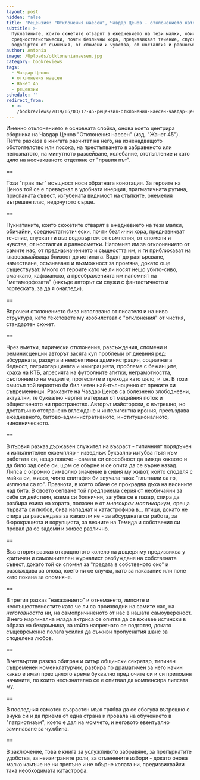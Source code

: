 ```yaml
---
layout: post
hidden: false
title: 'Рецензия: "Отклонения наесен", Чавдар Ценов - отклонението като път навътре'
subtitle: >-
  Пукнатините, които сюжетите отварят в ежедневието на тези малки, обичайни,
  средностатистически, почти безлични хора, предизвикват течение, спускат ги във
  водовъртеж от съмнения, от спомени и чувства, от носталгия и равносметки
author: Antonia
image: /Uploads/otklonenianaesen.jpg
category: bookreviews
tags:
  - Чавдар Ценов
  - отклонения наесен
  - Жанет 45
  - рецензии
schedule: ''
redirect_from:
  - >-
    /bookreviews/2019/05/03/17-45-рецензия-отклонения-наесен-чавдар-ценов-отклонението-като-път-направо-и-навътре
---
```

Именно отклонението е основната спойка, онова което центрира сборника на Чавдар Ценов "Отклонения наесен" (изд. "Жанет 45"). Петте разказа в книгата разчитат на него, на изненадващото обстоятелство или посока, на престъпването в забравеното или непознатото, на минутното разсейване, колебание, отстъпление и като цяло на неочакваното отделяне от "правия път". 

\==

Този "прав път" всъщност носи обратната конотация. За героите на Ценов той се е превърнал в удобната инерция, прагматичната рутина, приспаната съвест, изгубената видимост на стъпките, онемелия вътрешен глас, недочутото сърце. 

\==

Пукнатините, които сюжетите отварят в ежедневието на тези малки, обичайни, средностатистически, почти безлични хора, предизвикват течение, спускат ги във водовъртеж от съмнения, от спомени и чувства, от носталгия и равносметки. Напомнят им за отклонението от самите нас, от предназначението и същността им, и ги приближават на главозамайваща близост до истината. Водят до разтърсване, наместване, осъзнаване и възможност за промяна, докато още съществуват. Много от героите като че ли носят нещо убито-сиво, смачкано, кафкианско, а преображенията им напомнят на "метаморфозата" (някъде авторът си служи с фантастичното и гортеската, за да я онагледи). 

\==

Впрочем отклонението бива използвано от писателя и на ниво структура, като текстовете му изобилстват с "отклонения" от чистия, стандартен сюжет. 

\==

Чрез вметки, лирически отклонения, разсъждения, спомени и реминисценции авторът засяга куп проблеми от дневния ред: абсурдната, раздута и неефективна администрация, социалната бедност, патриотарщината и имиграцията, проблема с бежанците, краха на КТБ, агресията на футболните агитки, неграмотността, състоянието на медиите, протестите и прехода като цяло, и т.н. В този смисъл той вероятно би бил четен най-пълноценно от преките си съвременници. Разказите на Чавдар Ценов са болезнено злободневни, актуални, те буквално черпят материал от медийния поток и общественото ни пространство. Авторът майсторски, с вътрешно, но достатъчно отстранено вглеждане и интелигентна ирония, пресъздава ежедневното, битово-административното, институционалното, чиновническото. 

\==

В първия разказ държавен служител на възраст - типичният порядъчен и изпълнителен екземпляр - изведнъж буквално изгубва пътя към работата си, нещо повече - самата си способност да вижда каквото и да било зад себе си, щом се обърне и се опита да се върне назад. Липса с огромно символно значение в сивия му живот, който споделя с майка си, живот, чиято епитафия би звучала така: "глътнали са го, изплюли са го". Празнота, в която обаче се прокрадва дъха на висините над бита. В своето сепване той предприема серия от необичайни за себе си действия, взема си болнични, загубва се в пазар, спира да разбира езика на хората, полазен е от _многокрак мастикариум_, среща първата си любов, бива нападнат и катастрофира в... птици, докато не спира да разсъждава за какво ли не - за абсурдната си работа, за бюрокрацията и корупцията, за везните на Темида и собствения си провал да се задоми и живее различно. 

\==

Във втория разказ откраднотото колело на дъщеря му предизвиква у критичен и самомнителен журналист разбуждане на собствената съвест, докато той си спомня за "гредата в собственото око" и разсъждава за онова, което ни се случва, като за наказание или поне като покана за опомняне. 

\==

В третия разказ "наказанието" и отнемането, липсите и неосъщественостите като че ли са производни на самите нас, на _неготовността_ ни, на самопричиненото от нас в нашата самоувереност. В него маргинална млада актриса се опитва да се вживее истински в образа на бездомница, за който напрегнато се подготвя, докато същевременно полага усилия да съживи пропуснатия шанс за споделена любов. 

\==

В четвъртия разказ обигран и хитър общински секретар, типичен съвременен номенклатурчик, разбира по драматичен за него начин какво е имал през цялото време буквално пред очите си и си припомня начините, по които несъзнателно се е опитвал да компенсира липсата му. 

\==

В последния самотен възрастен мъж трябва да се сбогува вътрешно с внука си и да приема от една страна и провала на обучението в "патриотизъм", което е дал на момчето, и неговото евентуално заминаване за чужбина. 

\==

В заключение, това е книга за услужливото забравяне, за прегърнатите удобства, за неизиграните роли, за отменените избори - докато онова малко камъче не ни препъне и не обърне колата ни, предизвиквайки така необходимата катастрофа.
